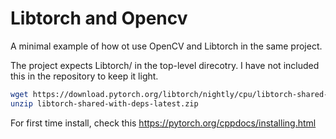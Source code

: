 # Libtorch and Opencv

A minimal example of how ot use OpenCV and Libtorch in the same project.

The project expects Libtorch/ in the top-level direcotry. I have not included this in the repository to keep it light. 

```bash
wget https://download.pytorch.org/libtorch/nightly/cpu/libtorch-shared-with-deps-latest.zip
unzip libtorch-shared-with-deps-latest.zip
```

For first time install, check this https://pytorch.org/cppdocs/installing.html
